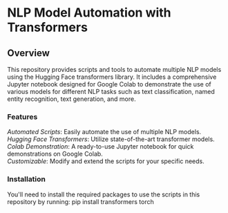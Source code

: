 # NLP Model Automation with Transformers
## Overview
This repository provides scripts and tools to automate multiple NLP models using the Hugging Face transformers library. It includes a comprehensive Jupyter notebook designed for Google Colab to demonstrate the use of various models for different NLP tasks such as text classification, named entity recognition, text generation, and more.

### Features
_Automated Scripts_: Easily automate the use of multiple NLP models. <br />
_Hugging Face Transformers_: Utilize state-of-the-art transformer models. <br />
_Colab Demonstration_: A ready-to-use Jupyter notebook for quick demonstrations on Google Colab.<br />
_Customizable_: Modify and extend the scripts for your specific needs.

### Installation
You'll need to install the required packages to use the scripts in this repository by running:
pip install transformers torch

